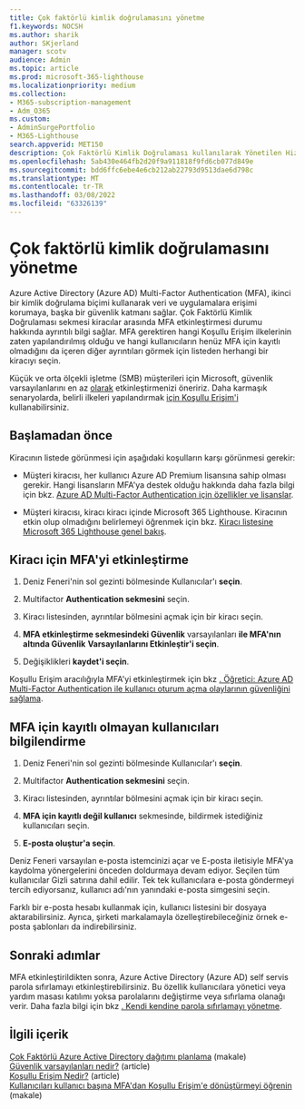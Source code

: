 ```yaml
---
title: Çok faktörlü kimlik doğrulamasını yönetme
f1.keywords: NOCSH
ms.author: sharik
author: SKjerland
manager: scotv
audience: Admin
ms.topic: article
ms.prod: microsoft-365-lighthouse
ms.localizationpriority: medium
ms.collection:
- M365-subscription-management
- Adm_O365
ms.custom:
- AdminSurgePortfolio
- M365-Lighthouse
search.appverid: MET150
description: Çok Faktörlü Kimlik Doğrulaması kullanılarak Yönetilen Hizmet Microsoft 365 Lighthouse(MSP)'ler için, çok faktörlü kimlik doğrulamasını yönetmeyi öğrenin.
ms.openlocfilehash: 5ab430e464fb2d20f9a911818f9fd6cb077d849e
ms.sourcegitcommit: bdd6ffc6ebe4e6cb212ab22793d9513dae6d798c
ms.translationtype: MT
ms.contentlocale: tr-TR
ms.lasthandoff: 03/08/2022
ms.locfileid: "63326139"
---
```

# <a name="manage-multifactor-authentication"></a>Çok faktörlü kimlik doğrulamasını yönetme

Azure Active Directory (Azure AD) Multi-Factor Authentication (MFA), ikinci bir kimlik doğrulama biçimi kullanarak veri ve uygulamalara erişimi korumaya, başka bir güvenlik katmanı sağlar. Çok Faktörlü Kimlik Doğrulaması sekmesi kiracılar arasında MFA etkinleştirmesi durumu hakkında ayrıntılı bilgi sağlar. MFA gerektiren hangi Koşullu Erişim ilkelerinin zaten yapılandırılmış olduğu ve hangi kullanıcıların henüz MFA için kayıtlı olmadığını da içeren diğer ayrıntıları görmek için listeden herhangi bir kiracıyı seçin.

Küçük ve orta ölçekli işletme (SMB) müşterileri için Microsoft, güvenlik varsayılanlarını en az [olarak](/azure/active-directory/fundamentals/concept-fundamentals-security-defaults) etkinleştirmenizi öneririz. Daha karmaşık senaryolarda, belirli ilkeleri yapılandırmak [için Koşullu Erişim'i](/azure/active-directory/conditional-access/overview) kullanabilirsiniz.

## <a name="before-you-begin"></a>Başlamadan önce

Kiracının listede görünmesi için aşağıdaki koşulların karşı görünmesi gerekir:

- Müşteri kiracısı, her kullanıcı Azure AD Premium lisansına sahip olması gerekir. Hangi lisansların MFA'ya destek olduğu hakkında daha fazla bilgi için bkz. [Azure AD Multi-Factor Authentication için özellikler ve lisanslar](/azure/active-directory/authentication/concept-mfa-licensing).

- Müşteri kiracısı, kiracı kiracı içinde Microsoft 365 Lighthouse. Kiracının etkin olup olmadığını belirlemeyi öğrenmek için bkz. [Kiracı listesine Microsoft 365 Lighthouse genel bakış](/microsoft-365/lighthouse/m365-lighthouse-tenant-list-overview).

## <a name="enable-mfa-for-a-tenant"></a>Kiracı için MFA'yi etkinleştirme

1. Deniz Feneri'nin sol gezinti bölmesinde Kullanıcılar'ı **seçin**.

2. Multifactor **Authentication sekmesini** seçin.

3. Kiracı listesinden, ayrıntılar bölmesini açmak için bir kiracı seçin.

4. **MFA etkinleştirme sekmesindeki Güvenlik** varsayılanları **ile MFA'nın altında Güvenlik** **Varsayılanlarını Etkinleştir'i seçin**.

5. Değişiklikleri **kaydet'i seçin**.

Koşullu Erişim aracılığıyla MFA'yi etkinleştirmek için bkz [. Öğretici: Azure AD Multi-Factor Authentication ile kullanıcı oturum açma olaylarının güvenliğini sağlama](/azure/active-directory/authentication/tutorial-enable-azure-mfa).

## <a name="notify-users-who-arent-registered-for-mfa"></a>MFA için kayıtlı olmayan kullanıcıları bilgilendirme

1. Deniz Feneri'nin sol gezinti bölmesinde Kullanıcılar'ı **seçin**.

2. Multifactor **Authentication sekmesini** seçin.

3. Kiracı listesinden, ayrıntılar bölmesini açmak için bir kiracı seçin.

4. **MFA için kayıtlı değil kullanıcı** sekmesinde, bildirmek istediğiniz kullanıcıları seçin.

5. **E-posta oluştur'a seçin**.

Deniz Feneri varsayılan e-posta istemcinizi açar ve E-posta iletisiyle MFA'ya kaydolma yönergelerini önceden doldurmaya devam ediyor. Seçilen tüm kullanıcılar Gizli satırına dahil edilir. Tek tek kullanıcılara e-posta göndermeyi tercih ediyorsanız, kullanıcı adı'nın yanındaki e-posta simgesini seçin.

Farklı bir e-posta hesabı kullanmak için, kullanıcı listesini bir dosyaya aktarabilirsiniz. Ayrıca, şirketi markalamayla özelleştirebileceğiniz örnek e-posta şablonları da indirebilirsiniz.

## <a name="next-steps"></a>Sonraki adımlar

MFA etkinleştirildikten sonra, Azure Active Directory (Azure AD) self servis parola sıfırlamayı etkinleştirebilirsiniz. Bu özellik kullanıcılara yönetici veya yardım masası katılımı yoksa parolalarını değiştirme veya sıfırlama olanağı verir. Daha fazla bilgi için bkz [. Kendi kendine parola sıfırlamayı yönetme](m365-lighthouse-manage-sspr.md).

## <a name="related-content"></a>İlgili içerik

[Çok Faktörlü Azure Active Directory dağıtımı planlama](/azure/active-directory/authentication/howto-mfa-getstarted) (makale)\
[Güvenlik varsayılanları nedir?](/azure/active-directory/fundamentals/concept-fundamentals-security-defaults) (article)\
[Koşullu Erişim Nedir?](/azure/active-directory/conditional-access/overview) (article)\
[Kullanıcıları kullanıcı başına MFA'dan Koşullu Erişim'e dönüştürmeyi öğrenin](/azure/active-directory/authentication/howto-mfa-getstarted#convert-users-from-per-user-mfa-to-conditional-access-based-mfa) (makale)
